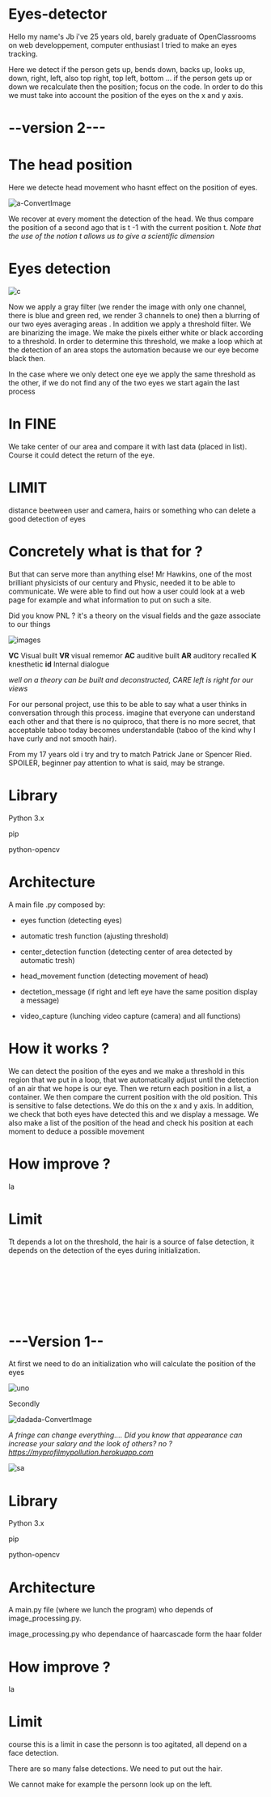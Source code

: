 # Eyes-detector

  Hello my name's Jb i've 25 years old, barely graduate of OpenClassrooms on web developpement, computer enthusiast I tried to make an eyes tracking.

Here we detect if the person gets up, bends down, backs up, looks up, down, right, left, also top right, top left, bottom ... if the person gets up or down we recalculate then the position; focus on the code. In order to do this we must take into account the position of the eyes on the x and y axis.



# --version 2---


# The head position 

Here we detecte head movement who hasnt effect on the position of eyes.

![a-ConvertImage](https://user-images.githubusercontent.com/54853371/64929226-a5492500-d823-11e9-8222-0101e9da7395.jpg)

We recover at every moment the detection of the head. We thus compare the position of a second ago that is t -1 with the current position t. <em>Note that the use of the notion t allows us to give a scientific dimension</em>


# Eyes detection

![c](https://user-images.githubusercontent.com/54853371/64973475-5fd03a80-d8ab-11e9-92d8-7451f364d452.png)

Now we apply a gray filter (we render the image with only one channel, there is blue and green red, we render 3 channels to one) then a blurring of our two eyes averaging areas . In addition we apply a threshold filter. We are binarizing the image. We make the pixels either white or black according to a threshold. In order to determine this threshold, we make a loop which at the detection of an area stops the automation because we our eye become black then.

In the case where we only detect one eye we apply the same threshold as the other, if we do not find any of the two eyes we start again the last process


# In FINE

We take center of our area and compare it with last data (placed in list). Course it could detect the return of the eye.


# LIMIT

distance beetween user and camera, hairs or something who can delete a good detection of eyes 



# Concretely what is that for ? 

But that can serve more than anything else! Mr Hawkins, one of the most brilliant physicists of our century and Physic, needed it to be able to communicate. We were able to find out how a user could look at a web page for example and what information to put on such a site.

Did you know PNL ? it's a theory on the visual fields and the gaze associate to our things

![images](https://user-images.githubusercontent.com/54853371/64900590-3ab4af80-d692-11e9-9dd9-9b7df461077c.jpg)

<strong>VC</strong> Visual built
<strong>VR</strong> visual rememor
<strong>AC</strong> auditive built
<strong>AR</strong> auditory  recalled
<strong>K</strong> knesthetic
<strong>id</strong> Internal dialogue

<em>well on a theory can be built and deconstructed, CARE left is right for our views</em>

For our personal project, use this to be able to say what a user thinks in conversation through this process. imagine that everyone can understand each other and that there is no quiproco, that there is no more secret, that acceptable taboo today becomes understandable (taboo of the kind why I have curly and not smooth hair).


From my 17 years old i try and try to match Patrick Jane or Spencer Ried. SPOILER, beginner pay attention to what is said, may be strange.




# Library

 Python 3.x
 
 pip
 
 python-opencv

# Architecture

A main file .py composed by:

- eyes function (detecting eyes)

- automatic tresh function (ajusting threshold)

- center_detection function (detecting center of area detected by automatic tresh)

- head_movement function (detecting movement of head)

- dectetion_message (if right and left eye have the same position display a message)

- video_capture (lunching video capture (camera) and all functions)


# How it works ?

We can detect the position of the eyes and we make a threshold in this region that we put in a loop, that we automatically adjust until the detection of an air that we hope is our eye. Then we return each position in a list, a container. We then compare the current position with the old position. This is sensitive to false detections. We do this on the x and y axis. In addition, we check that both eyes have detected this and we display a message. We also make a list of the position of the head and check his position at each moment to deduce a possible movement





# How improve ?

Ia 

# Limit

Tt depends a lot on the threshold, the hair is a source of false detection, it depends on the detection of the eyes during initialization.




<br><br><br><br><br><br>

# ---Version 1--

At first we need to do an initialization who will calculate the position of the eyes

![uno](https://user-images.githubusercontent.com/54853371/64900188-c0832b80-d68f-11e9-820d-2dc774c932ab.png)

Secondly

![dadada-ConvertImage](https://user-images.githubusercontent.com/54853371/64900396-42c01f80-d691-11e9-90d2-63795ba31673.jpg)

<em>A fringe can change everything.... Did you know that appearance can increase your salary and the look of others? no ? https://myprofilmypollution.herokuapp.com</em>


![sa](https://user-images.githubusercontent.com/54853371/64900447-7b5ff900-d691-11e9-80d3-930fbe4172b5.png)




# Library

 Python 3.x
 
 pip
 
 python-opencv



# Architecture

A main.py file (where we lunch the program) who depends of image_processing.py. 

image_processing.py who dependance of haarcascade form the haar folder

# How improve ?

Ia 

# Limit

course this is a limit in case the personn is too agitated, all depend on a face detection. 

There are so many false detections. We need to put out the hair.

We cannot make for example the personn look up on the left.

